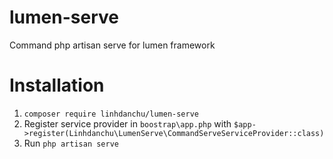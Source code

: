 # lumen-serve
Command php artisan serve for lumen framework

# Installation
1. `composer require linhdanchu/lumen-serve`
2. Register service provider in `boostrap\app.php` with `$app->register(Linhdanchu\LumenServe\CommandServeServiceProvider::class)`
3. Run `php artisan serve`
